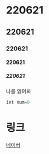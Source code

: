 # 220621
## 220621
### 220621
#### 220621
##### 220621
나를 읽어봐

```javascript
int num=0
```

# 링크 
[네이버](http://www.naver.com)
